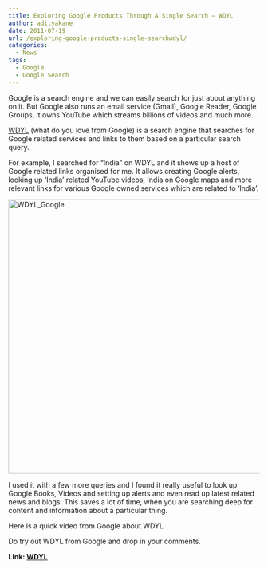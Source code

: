 ```yaml
---
title: Exploring Google Products Through A Single Search – WDYL
author: adityakane
date: 2011-07-19
url: /exploring-google-products-single-searchwdyl/
categories:
  - News
tags:
  - Google
  - Google Search
---
```

Google is a search engine and we can easily search for just about anything on it. But Google also runs an email service (Gmail), Google Reader, Google Groups, it owns YouTube which streams billions of videos and much more.

<a href="http://www.wdyl.com" onclick="_gaq.push(['_trackEvent', 'outbound-article', 'http://www.wdyl.com', 'WDYL']);" >WDYL</a> (what do you love from Google) is a search engine that searches for Google related services and links to them based on a particular search query.

For example, I searched for &#8220;India&#8221; on WDYL and it shows up a host of Google related links organised for me. It allows creating Google alerts, looking up &#8216;India&#8217; related YouTube videos, India on Google maps and more relevant links for various Google owned services which are related to &#8216;India&#8217;.

[<img class="wp-image-51063" style="padding-left: 0px;padding-right: 0px;padding-top: 0px;border: 0px" src="http://cdn.devilsworkshop.org/files/2011/07/WDYL_Google_thumb.png" alt="WDYL_Google" width="570" height="550" border="0" />][1]

I used it with a few more queries and I found it really useful to look up Google Books, Videos and setting up alerts and even read up latest related news and blogs. This saves a lot of time, when you are searching deep for content and information about a particular thing.

Here is a quick video from Google about WDYL

Do try out WDYL from Google and drop in your comments.

**Link: <a href="http://www.wdyl.com" onclick="_gaq.push(['_trackEvent', 'outbound-article', 'http://www.wdyl.com', 'WDYL']);" >WDYL</a>**

 [1]: http://cdn.devilsworkshop.org/files/2011/07/WDYL_Google.png
